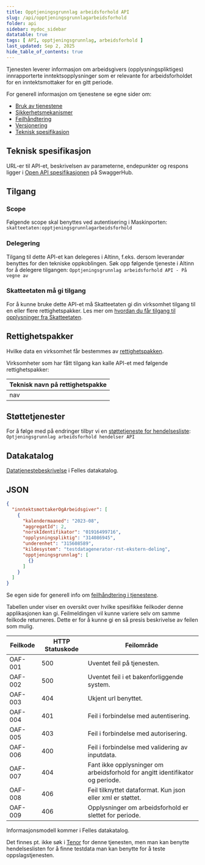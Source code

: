 ```yaml
---
title: Opptjeningsgrunnlag arbeidsforhold API
slug: /api/opptjeningsgrunnlagarbeidsforhold
folder: api
sidebar: mydoc_sidebar
datatable: true
tags: [ API, opptjeningsgrunnlag, arbeidsforhold ]
last_updated: Sep 2, 2025
hide_table_of_contents: true
---
```


<Summary>Tjenesten leverer informasjon om arbeidsgivers (opplysningspliktiges) innrapporterte inntektsopplysninger som
er relevante for arbeidsforholdet for en inntektsmottaker for en gitt periode.</Summary>

<Tabs underline={true}>
<TabItem headerText="Om tjenesten" itemKey="itemKey-1" default>

For generell informasjon om tjenestene se egne sider om:

* [Bruk av tjenestene](../om/bruk.md)
* [Sikkerhetsmekanismer](../om/sikkerhet.md)
* [Feilhåndtering](../om/feil.md)
* [Versjonering](../om/versjoner.md)
* [Teknisk spesifikasjon](../om/tekniskspesifikasjon.md)

## Teknisk spesifikasjon

URL-er til API-et, beskrivelsen av parameterne, endepunkter og respons ligger
i [Open API spesifikasjonen](https://app.swaggerhub.com/apis/skatteetaten/opptjeningsgrunnlag-arbeidsforhold-api/) på
SwaggerHub.

## Tilgang

### Scope
Følgende scope skal benyttes ved autentisering i Maskinporten: `skatteetaten:opptjeningsgrunnlagarbeidsforhold`

### Delegering
Tilgang til dette API-et kan delegeres i Altinn, f.eks. dersom leverandør benyttes for den tekniske oppkoblingen. Søk
opp følgende tjeneste i Altinn for å delegere tilgangen: `Opptjeningsgrunnlag arbeidsforhold API - På vegne av`

### Skatteetaten må gi tilgang
For å kunne bruke dette API-et må Skatteetaten gi din virksomhet tilgang til en eller flere rettighetspakker. Les mer om [hvordan du får tilgang til opplysninger fra Skatteetaten](https://www.skatteetaten.no/deling/).

## Rettighetspakker
Hvilke data en virksomhet får bestemmes av [rettighetspakken](../om/rettighetspakker.md).

Virksomheter som har fått tilgang kan kalle API-et med følgende rettighetspakker:

| Teknisk navn på rettighetspakke |	
|-------------------------|
| nav                     |

## Støttetjenester

For å følge med på endringer tilbyr vi
en [støttetjeneste for hendelsesliste](./hendelser.md): `Optjeningsgrunnlag arbeidsforhold hendelser API`

## Datakatalog

[Datatjenestebeskrivelse](https://data.norge.no/data-services/e6c30408-f2c8-3c62-a182-6d023aed8267) i Felles datakatalog.

</TabItem>
<TabItem headerText="Eksempler" itemKey="itemKey-2"> 

## JSON

```json
{
  "inntektsmottakerOgArbeidsgiver": [
    {
      "kalendermaaned": "2023-08",
      "aggregatId": 2,
      "norskIdentifikator": "01916499716",
      "opplysningspliktig": "314086945",
      "underenhet": "315608589",
      "kildesystem": "testdatagenerator-rst-ekstern-deling",
      "opptjeningsgrunnlag": [
        {}
      ]
    }
  ]
}

```

</TabItem>
<TabItem headerText="Feilkoder" itemKey="itemKey-3">

Se egen side for generell info om [feilhåndtering i tjenestene](../om/feil.md).

Tabellen under viser en oversikt over hvilke spesifikke feilkoder denne applikasjonen kan gi. Feilmeldingen vil kunne
variere selv om samme feilkode returneres. Dette er for å kunne gi en så presis beskrivelse av feilen som mulig.

| Feilkode | HTTP Statuskode | Feilområde                                                                    |
|----------|-----------------|-------------------------------------------------------------------------------|
| OAF-001  | 500             | Uventet feil på tjenesten.                                                    |
| OAF-002  | 500             | Uventet feil i et bakenforliggende system.                                    |
| OAF-003  | 404             | Ukjent url benyttet.                                                          |
| OAF-004  | 401             | Feil i forbindelse med autentisering.                                         |
| OAF-005  | 403             | Feil i forbindelse med autorisering.                                          |
| OAF-006  | 400             | Feil i forbindelse med validering av inputdata.                               |
| OAF-007  | 404             | Fant ikke opplysninger om arbeidsforhold for angitt identifikator og periode. |
| OAF-008  | 406             | Feil tilknyttet dataformat. Kun json eller xml er støttet.                    |
| OAF-009  | 406             | Opplysninger om arbeidsforhold er slettet for periode.                        |

</TabItem>
<TabItem headerText="Informasjonsmodell" itemKey="itemKey-4">

Informasjonsmodell kommer i Felles datakatalog.

</TabItem>
<TabItem headerText="Test" itemKey="itemKey-5">

Det finnes pt. ikke søk i [Tenor](../test/tenor.md) for denne tjenesten, men man kan benytte hendelseslisten for å finne
testdata man kan benytte for å teste oppslagstjenesten.

</TabItem>
</Tabs>

